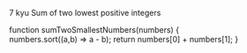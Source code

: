 7 kyu
Sum of two lowest positive integers

function sumTwoSmallestNumbers(numbers) {  
  numbers.sort((a,b) => a - b);
  return numbers[0] + numbers[1];
}



